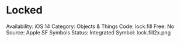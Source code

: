 # Locked

Availability: iOS 14
Category: Objects & Things
Code: lock.fill
Free: No
Source: Apple SF Symbols
Status: Integrated
Symbol: lock.fill2x.png